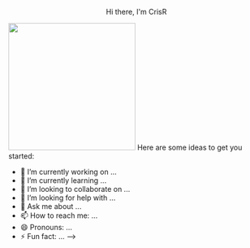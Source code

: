 <div id="header" align="center" style="display: grid; align-items: center; column-gap: 5px;">
  <p>Hi there, I'm CrisR</p>
  
  
</div>
<img src="[https://media.giphy.com/media/irVmlMu1zlgyBYGyxO/giphy.gif](https://media3.giphy.com/media/v1.Y2lkPTc5MGI3NjExM3p3MHhkcG5waDg1ZnZoY255N2ZqbXFnMngzNWJqOG1ucGVpdDV3ciZlcD12MV9pbnRlcm5hbF9naWZfYnlfaWQmY3Q9cw/TMMbKhReNwZNak8Wah/giphy.webp)" width="250"/>
Here are some ideas to get you started:

- 🔭 I’m currently working on ...
- 🌱 I’m currently learning ...
- 👯 I’m looking to collaborate on ...
- 🤔 I’m looking for help with ...
- 💬 Ask me about ...
- 📫 How to reach me: ...
- 😄 Pronouns: ...
- ⚡ Fun fact: ...
-->
